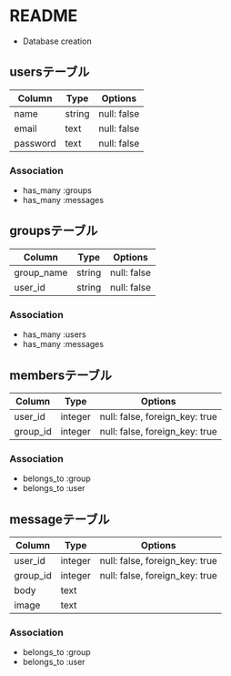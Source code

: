 # README


* Database creation

## usersテーブル

|Column|Type|Options|
|------|----|-------|
|name|string|null: false|
|email|text|null: false|
|password|text|null: false|

### Association
- has_many :groups
- has_many :messages



## groupsテーブル

|Column|Type|Options|
|------|----|-------|
|group_name|string|null: false|
|user_id|string|null: false|

### Association
- has_many :users
- has_many :messages



## membersテーブル

|Column|Type|Options|
|------|----|-------|
|user_id|integer|null: false, foreign_key: true|
|group_id|integer|null: false, foreign_key: true|

### Association
- belongs_to :group
- belongs_to :user



## messageテーブル

|Column|Type|Options|
|------|----|-------|
|user_id|integer|null: false, foreign_key: true|
|group_id|integer|null: false, foreign_key: true|
|body|text|
|image|text|

### Association
- belongs_to :group
- belongs_to :user




